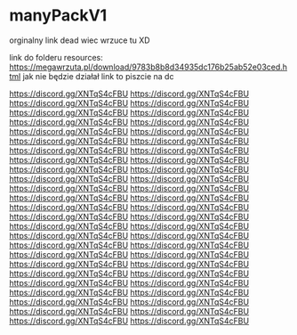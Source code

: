 # manyPackV1

orginalny link dead wiec wrzuce tu XD

link do folderu resources: https://megawrzuta.pl/download/9783b8b8d34935dc176b25ab52e03ced.html
jak nie będzie działał link to piszcie na dc

https://discord.gg/XNTqS4cFBU https://discord.gg/XNTqS4cFBU https://discord.gg/XNTqS4cFBU https://discord.gg/XNTqS4cFBU https://discord.gg/XNTqS4cFBU https://discord.gg/XNTqS4cFBU https://discord.gg/XNTqS4cFBU https://discord.gg/XNTqS4cFBU https://discord.gg/XNTqS4cFBU https://discord.gg/XNTqS4cFBU https://discord.gg/XNTqS4cFBU https://discord.gg/XNTqS4cFBU https://discord.gg/XNTqS4cFBU https://discord.gg/XNTqS4cFBU https://discord.gg/XNTqS4cFBU https://discord.gg/XNTqS4cFBU https://discord.gg/XNTqS4cFBU https://discord.gg/XNTqS4cFBU https://discord.gg/XNTqS4cFBU https://discord.gg/XNTqS4cFBU https://discord.gg/XNTqS4cFBU https://discord.gg/XNTqS4cFBU https://discord.gg/XNTqS4cFBU https://discord.gg/XNTqS4cFBU https://discord.gg/XNTqS4cFBU https://discord.gg/XNTqS4cFBU https://discord.gg/XNTqS4cFBU https://discord.gg/XNTqS4cFBU https://discord.gg/XNTqS4cFBU https://discord.gg/XNTqS4cFBU https://discord.gg/XNTqS4cFBU https://discord.gg/XNTqS4cFBU https://discord.gg/XNTqS4cFBU https://discord.gg/XNTqS4cFBU https://discord.gg/XNTqS4cFBU https://discord.gg/XNTqS4cFBU https://discord.gg/XNTqS4cFBU https://discord.gg/XNTqS4cFBU https://discord.gg/XNTqS4cFBU https://discord.gg/XNTqS4cFBU https://discord.gg/XNTqS4cFBU https://discord.gg/XNTqS4cFBU https://discord.gg/XNTqS4cFBU https://discord.gg/XNTqS4cFBU https://discord.gg/XNTqS4cFBU https://discord.gg/XNTqS4cFBU https://discord.gg/XNTqS4cFBU https://discord.gg/XNTqS4cFBU https://discord.gg/XNTqS4cFBU https://discord.gg/XNTqS4cFBU 
